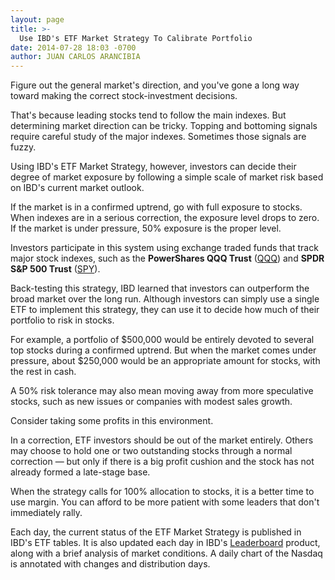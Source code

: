 ```yaml
---
layout: page
title: >-
  Use IBD's ETF Market Strategy To Calibrate Portfolio
date: 2014-07-28 18:03 -0700
author: JUAN CARLOS ARANCIBIA
---
```





Figure out the general market's direction, and you've gone a long way toward making the correct stock-investment decisions.

  

That's because leading stocks tend to follow the main indexes. But determining market direction can be tricky. Topping and bottoming signals require careful study of the major indexes. Sometimes those signals are fuzzy.

  

Using IBD's ETF Market Strategy, however, investors can decide their degree of market exposure by following a simple scale of market risk based on IBD's current market outlook.

  

If the market is in a confirmed uptrend, go with full exposure to stocks. When indexes are in a serious correction, the exposure level drops to zero. If the market is under pressure, 50% exposure is the proper level.

  

Investors participate in this system using exchange traded funds that track major stock indexes, such as the **PowerShares QQQ Trust** ([QQQ](https://research.investors.com/quote.aspx?symbol=QQQ)) and **SPDR S&P 500 Trust** ([SPY](https://research.investors.com/quote.aspx?symbol=SPY)).

  

Back-testing this strategy, IBD learned that investors can outperform the broad market over the long run. Although investors can simply use a single ETF to implement this strategy, they can use it to decide how much of their portfolio to risk in stocks.

  

For example, a portfolio of \$500,000 would be entirely devoted to several top stocks during a confirmed uptrend. But when the market comes under pressure, about \$250,000 would be an appropriate amount for stocks, with the rest in cash.

  

A 50% risk tolerance may also mean moving away from more speculative stocks, such as new issues or companies with modest sales growth.

  

Consider taking some profits in this environment.

  

In a correction, ETF investors should be out of the market entirely. Others may choose to hold one or two outstanding stocks through a normal correction — but only if there is a big profit cushion and the stock has not already formed a late-stage base.

  

When the strategy calls for 100% allocation to stocks, it is a better time to use margin. You can afford to be more patient with some leaders that don't immediately rally.

  

Each day, the current status of the ETF Market Strategy is published in IBD's ETF tables. It is also updated each day in IBD's [Leaderboard](http://leaderboard.investors.com/leaderboard/leaders/default.aspx) product, along with a brief analysis of market conditions. A daily chart of the Nasdaq is annotated with changes and distribution days.




